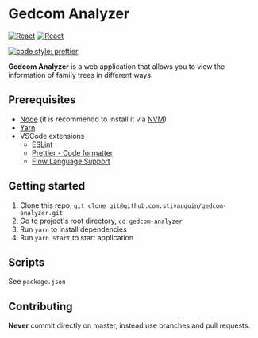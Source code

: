 # Gedcom Analyzer

[![React](https://img.shields.io/badge/React-v16.2.0-blue.svg)](https://facebook.github.io/react-native/)
[![React](https://img.shields.io/badge/React%20Router-v4.2.2-blue.svg)](https://facebook.github.io/react-native/)

[![code style: prettier](https://img.shields.io/badge/code_style-prettier-ff69b4.svg?style=flat-square)](https://github.com/prettier/prettier)

**Gedcom Analyzer** is a web application that allows you to view the information of family trees in different ways.

## Prerequisites

* [Node](https://nodejs.org) (it is recommendd to install it via [NVM](https://github.com/creationix/nvm))
* [Yarn](https://yarnpkg.com/)
* VSCode extensions
  * [ESLint](https://marketplace.visualstudio.com/items?itemName=dbaeumer.vscode-eslint)
  * [Prettier - Code formatter](https://marketplace.visualstudio.com/items?itemName=esbenp.prettier-vscode)
  * [Flow Language Support](https://marketplace.visualstudio.com/items?itemName=flowtype.flow-for-vscode)

## Getting started

1. Clone this repo, `git clone git@github.com:stivaugoin/gedcom-analyzer.git`
2. Go to project's root directory, `cd gedcom-analyzer`
3. Run `yarn` to install dependencies
4. Run `yarn start` to start application

## Scripts

See `package.json`

## Contributing

**Never** commit directly on master, instead use branches and pull requests.
